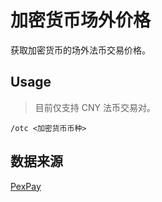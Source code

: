 # 加密货币场外价格

获取加密货币的场外法币交易价格。

## Usage

> 目前仅支持 CNY 法币交易对。

```
/otc <加密货币币种>
```

## 数据来源

[PexPay](https://www.pexpay.com/zh-CN)

